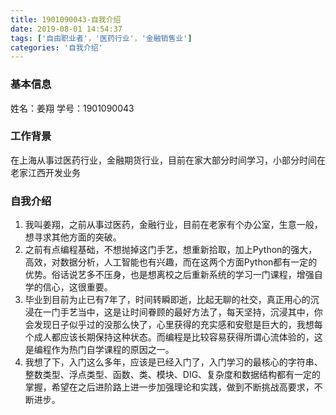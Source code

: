 ```yaml
---
title: 1901090043-自我介绍
date: 2019-08-01 14:54:37
tags: ['自由职业者'，'医药行业'，'金融销售业']
categories: '自我介绍'
---
```


### 基本信息

姓名：姜翔
学号：1901090043

### 工作背景

在上海从事过医药行业，金融期货行业，目前在家大部分时间学习，小部分时间在老家江西开发业务

### 自我介绍

1. 我叫姜翔，之前从事过医药，金融行业，目前在老家有个办公室，生意一般，想寻求其他方面的突破。
2. 之前有点编程基础，不想抛掉这门手艺，想重新拾取，加上Python的强大，高效，对数据分析，人工智能也有兴趣，而在这两个方面Python都有一定的优势。俗话说艺多不压身，也是想离校之后重新系统的学习一门课程，增强自学的信心，这很重要。
3. 毕业到目前为止已有7年了，时间转瞬即逝，比起无聊的社交，真正用心的沉浸在一门手艺当中，这是让时间眷顾的最好方法了，每天坚持，沉浸其中，你会发现日子似乎过的没那么快了，心里获得的充实感和安慰是巨大的，我想每个成人都应该长期保持这种状态。而编程是比较容易获得所谓心流体验的，这是编程作为热门自学课程的原因之一。
4. 我想了下，入门这么多年，应该是已经入门了，入门学习的最核心的字符串、整数类型、浮点类型、函数、类、模块、DIG、复杂度和数据结构都有一定的掌握，希望在之后进阶路上进一步加强理论和实践，做到不断挑战高要求，不断进步。

